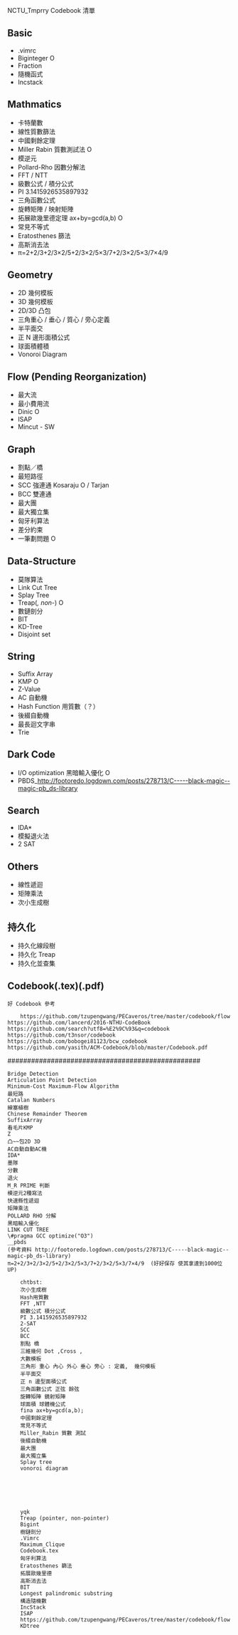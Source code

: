 NCTU_Tmprry Codebook 清單

## Basic
- .vimrc
- Biginteger O
- Fraction
- 隨機函式
- Incstack

## Mathmatics
- 卡特蘭數
- 線性質數篩法
- 中國剩餘定理
- Miller Rabin 質數測試法 O
- 模逆元
- Pollard-Rho 因數分解法
- FFT / NTT
- 級數公式 / 積分公式
- PI 3.1415926535897932
- 三角函數公式
- 旋轉矩陣 / 映射矩陣
- 拓展歐幾里德定理 ax+by=gcd(a,b) O
- 常見不等式
- Eratosthenes 篩法
- 高斯消去法
- π=2+2/3+2/3×2/5+2/3×2/5×3/7+2/3×2/5×3/7×4/9

## Geometry
- 2D 幾何模板
- 3D 幾何模板
- 2D/3D 凸包
- 三角重心 / 垂心 / 質心 / 旁心定義
- 半平面交
- 正 N 邊形面積公式
- 球面積體積
- Vonoroi Diagram

## Flow (Pending Reorganization)
- 最大流
- 最小費用流
- Dinic O
- ISAP
- Mincut - SW

## Graph
- 割點／橋
- 最短路徑
- SCC 強連通 Kosaraju O / Tarjan
- BCC 雙連通
- 最大團
- 最大獨立集
- 匈牙利算法
- 差分約束
- 一筆劃問題 O 

## Data-Structure
- 莫隊算法
- Link Cut Tree
- Splay Tree
- Treap(*, non-*) O
- 數鏈剖分
- BIT
- KD-Tree
- Disjoint set

## String
- Suffix Array
- KMP O
- Z-Value
- AC 自動機
- Hash Function 用質數（？）
- 後綴自動機
- 最長迴文字串
- Trie

## Dark Code
- I/O optimization 黑暗輸入優化 O
- PBDS_http://footoredo.logdown.com/posts/278713/C-----black-magic--magic-pb_ds-library

## Search
- IDA*
- 模擬退火法
- 2 SAT

## Others
- 線性遞迴
- 矩陣乘法
- 次小生成樹

## 持久化
- 持久化線段樹
- 持久化 Treap
- 持久化並查集

## Codebook(.tex)(.pdf)
```
好 Codebook 參考

	https://github.com/tzupengwang/PECaveros/tree/master/codebook/flow
https://github.com/lancerd/2016-NTHU-CodeBook
https://github.com/search?utf8=%E2%9C%93&q=codebook
https://github.com/t3nsor/codebook
https://github.com/bobogei81123/bcw_codebook
https://github.com/yasith/ACM-Codebook/blob/master/Codebook.pdf
```

#################################################
```
Bridge Detection
Articulation Point Detection
Minimum-Cost Maximum-Flow Algorithm
最短路
Catalan Numbers
線塞植樹
Chinese Remainder Theorem
SuffixArray
看毛片KMP
Z 
凸~~包2D 3D
AC自動自動AC機
IDA*
墨隊
分數
退火
M_R PRIME 判斷
模逆元2種寫法
快速縣性遞迴
矩陣乘法
POLLARD RHO 分解
黑暗輸入優化
LINK CUT TREE
\#pragma GCC optimize("O3")
__pbds     
(參考資料 http://footoredo.logdown.com/posts/278713/C-----black-magic--magic-pb_ds-library)
π=2+2/3+2/3×2/5+2/3×2/5×3/7+2/3×2/5×3/7×4/9  (好好保存 使其拿達到1000位UP)

	chtbst:
	次小生成樹
	Hash用質數
	FFT ,NTT 
	級數公式 積分公式
	PI 3.1415926535897932
	2-SAT
	SCC
	BCC
	割點 橋
	三維幾何 Dot ,Cross ,
	大數模板
	三角形 重心 內心 外心 垂心 旁心 : 定義,  幾何模板
	半平面交
	正 n 邊型面積公式
	三角函數公式 正弦 餘弦
	旋轉矩陣 鏡射矩陣
	球面積 球體機公式
	fina ax+by=gcd(a,b); 
	中國剩餘定理
	常見不等式
	Miller_Rabin 質數 測試
	後綴自動機
	最大團
	最大獨立集
	Splay tree
	vonoroi diagram






	yqk
	Treap (pointer, non-pointer)
	Bigint
	樹鏈剖分
	.Vimrc
	Maximum_Clique
	Codebook.tex
	匈牙利算法					
	Eratosthenes 篩法
	拓展歐幾里德
	高斯消去法	
	BIT	
	Longest palindromic substring
	構造隨機數
	IncStack
	ISAP
	https://github.com/tzupengwang/PECaveros/tree/master/codebook/flow
	KDtree
```

